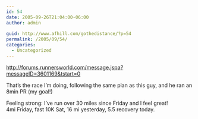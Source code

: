 ```yaml
---
id: 54
date: 2005-09-26T21:04:00-06:00
author: admin
  
guid: http://www.afhill.com/gothedistance/?p=54
permalink: /2005/09/54/
categories:
  - Uncategorized
---
```

http://forums.runnersworld.com/message.jspa?messageID=3601169&tstart=0

That&#8217;s the race I&#8217;m doing, following the same plan as this guy, and he ran an 8min PR (my goal!)

Feeling strong: I&#8217;ve run over 30 miles since Friday and I feel great!  
4mi Friday, fast 10K Sat, 16 mi yesterday, 5.5 recovery today.